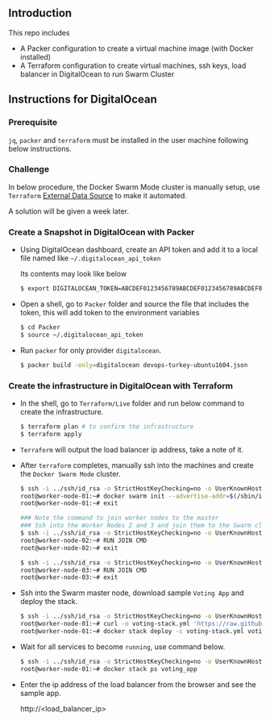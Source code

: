 ## Introduction

This repo includes 

- A Packer configuration to create a virtual machine image (with Docker installed)
- A Terraform configuration to create virtual machines, ssh keys, load balancer in DigitalOcean to run Swarm Cluster

## Instructions for DigitalOcean

### Prerequisite

`jq`, `packer` and `terraform` must be installed in the user machine following below instructions.

### Challenge

In below procedure, the Docker Swarm Mode cluster is manually setup, use `Terraform` [External Data Source](https://www.terraform.io/docs/providers/external/data_source.html) to make it automated.

A solution will be given a week later.

### Create a Snapshot in DigitalOcean with Packer

- Using DigitalOcean dashboard, create an API token and add it to a local file named like `~/.digitalocean_api_token`

    Its contents may look like below

    ```bash
    $ export DIGITALOCEAN_TOKEN=ABCDEF0123456789ABCDEF0123456789ABCDEF0123456789ABCDEF0123456789ABCDEF0123456789
    ```

- Open a shell, go to `Packer` folder and source the file that includes the token, this will add token to the environment variables

    ```bash
    $ cd Packer
    $ source ~/.digitalocean_api_token
    ```

- Run `packer` for only provider `digitalocean`.

    ```bash
    $ packer build -only=digitalocean devops-turkey-ubuntu1604.json
    ```

### Create the infrastructure in DigitalOcean with Terraform

- In the shell, go to `Terraform/Live` folder and run below command to create the infrastructure.

    ```bash
    $ terraform plan # to confirm the infrastructure
    $ terraform apply
    ```

- `Terraform` will output the load balancer ip address, take a note of it.

- After `terraform` completes, manually ssh into the machines and create the `Docker Swarm Mode` cluster.

    ```bash
    $ ssh -i ../ssh/id_rsa -o StrictHostKeyChecking=no -o UserKnownHostsFile=/dev/null root@$(terraform output -json worker-ip | jq -r '.value[0]')
    root@worker-node-01:~# docker swarm init --advertise-addr=$(/sbin/ifconfig eth0 | grep 'inet addr:' | cut -d: -f2 | awk '{ print $1 }')
    root@worker-node-01:~# exit

    ### Note the command to join worker nodes to the master
    ### Ssh into the Worker Nodes 2 and 3 and join them to the Swarm cluster
    $ ssh -i ../ssh/id_rsa -o StrictHostKeyChecking=no -o UserKnownHostsFile=/dev/null root@$(terraform output -json worker-ip | jq -r '.value[1]')
    root@worker-node-02:~# RUN JOIN CMD
    root@worker-node-02:~# exit

    $ ssh -i ../ssh/id_rsa -o StrictHostKeyChecking=no -o UserKnownHostsFile=/dev/null root@$(terraform output -json worker-ip | jq -r '.value[2]')
    root@worker-node-03:~# RUN JOIN CMD
    root@worker-node-03:~# exit
    ```

- Ssh into the Swarm master node, download sample `Voting App` and deploy the stack.

    ```bash
    $ ssh -i ../ssh/id_rsa -o StrictHostKeyChecking=no -o UserKnownHostsFile=/dev/null root@$(terraform output -json worker-ip | jq -r '.value[0]')
    root@worker-node-01:~# curl -o voting-stack.yml 'https://raw.githubusercontent.com/dockersamples/example-voting-app/master/docker-stack.yml'
    root@worker-node-01:~# docker stack deploy -c voting-stack.yml voting_app
    ```

- Wait for all services to become `running`, use command below.

    ```bash
    $ ssh -i ../ssh/id_rsa -o StrictHostKeyChecking=no -o UserKnownHostsFile=/dev/null root@$(terraform output -json worker-ip | jq -r '.value[0]')
    root@worker-node-01:~# docker stack ps voting_app
    ```

- Enter the ip address of the load balancer from the browser and see the sample app.

    http://<load_balancer_ip>
